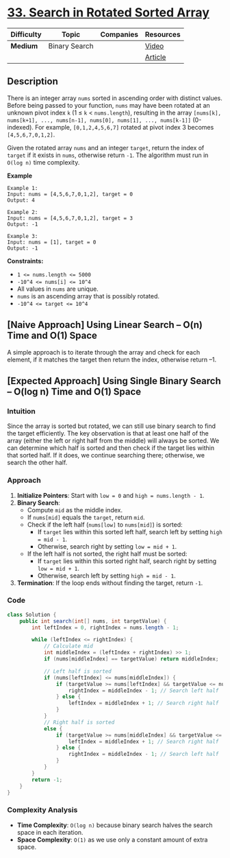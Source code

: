 # [33. Search in Rotated Sorted Array](https://leetcode.com/problems/search-in-rotated-sorted-array/description/)

| Difficulty | Topic         | Companies | Resources   |
| ---------- | ------------- | --------- | ----------- |
| **Medium** | Binary Search |           | [Video](https://youtu.be/5qGrJbHhqFs?si=SvIAUHXILugLXHCP)   |
|            |               |           |  [Article](https://www.geeksforgeeks.org/search-an-element-in-a-sorted-and-pivoted-array/) |

## Description

There is an integer array `nums` sorted in ascending order with distinct values. Before being passed to your function, `nums` may have been rotated at an unknown pivot index `k` (1 ≤ `k` < `nums.length`), resulting in the array `[nums[k], nums[k+1], ..., nums[n-1], nums[0], nums[1], ..., nums[k-1]]` (0-indexed). For example, `[0,1,2,4,5,6,7]` rotated at pivot index 3 becomes `[4,5,6,7,0,1,2]`.

Given the rotated array `nums` and an integer `target`, return the index of `target` if it exists in `nums`, otherwise return `-1`. The algorithm must run in `O(log n)` time complexity.

**Example**

```
Example 1:
Input: nums = [4,5,6,7,0,1,2], target = 0
Output: 4

Example 2:
Input: nums = [4,5,6,7,0,1,2], target = 3
Output: -1

Example 3:
Input: nums = [1], target = 0
Output: -1
```

**Constraints:**
- `1 <= nums.length <= 5000`
- `-10^4 <= nums[i] <= 10^4`
- All values in `nums` are unique.
- `nums` is an ascending array that is possibly rotated.
- `-10^4 <= target <= 10^4`


## [Naive Approach] Using Linear Search – O(n) Time and O(1) Space
A simple approach is to iterate through the array and check for each element, if it matches the target then return the index, otherwise return –1.


## [Expected Approach] Using Single Binary Search – O(log n) Time and O(1) Space

### Intuition
Since the array is sorted but rotated, we can still use binary search to find the target efficiently. The key observation is that at least one half of the array (either the left or right half from the middle) will always be sorted. We can determine which half is sorted and then check if the target lies within that sorted half. If it does, we continue searching there; otherwise, we search the other half.

### Approach
1. **Initialize Pointers**: Start with `low = 0` and `high = nums.length - 1`.
2. **Binary Search**:
   - Compute `mid` as the middle index.
   - If `nums[mid]` equals the `target`, return `mid`.
   - Check if the left half (`nums[low]` to `nums[mid]`) is sorted:
     - If `target` lies within this sorted left half, search left by setting `high = mid - 1`.
     - Otherwise, search right by setting `low = mid + 1`.
   - If the left half is not sorted, the right half must be sorted:
     - If `target` lies within this sorted right half, search right by setting `low = mid + 1`.
     - Otherwise, search left by setting `high = mid - 1`.
3. **Termination**: If the loop ends without finding the target, return `-1`.


### Code
```java
class Solution {
    public int search(int[] nums, int targetValue) {
        int leftIndex = 0, rightIndex = nums.length - 1;

        while (leftIndex <= rightIndex) {
            // Calculate mid
            int middleIndex = (leftIndex + rightIndex) >> 1;
            if (nums[middleIndex] == targetValue) return middleIndex;

            // Left half is sorted
            if (nums[leftIndex] <= nums[middleIndex]) {
                if (targetValue >= nums[leftIndex] && targetValue <= nums[middleIndex]) {
                    rightIndex = middleIndex - 1; // Search left half
                } else {
                    leftIndex = middleIndex + 1; // Search right half
                }
            } 
            // Right half is sorted
            else {
                if (targetValue >= nums[middleIndex] && targetValue <= nums[rightIndex]) {
                    leftIndex = middleIndex + 1; // Search right half
                } else {
                    rightIndex = middleIndex - 1; // Search left half
                }
            }
        }
        return -1;
    }
}
```

### Complexity Analysis

- **Time Complexity**: `O(log n)` because binary search halves the search space in each iteration.
- **Space Complexity**: `O(1)` as we use only a constant amount of extra space. 
